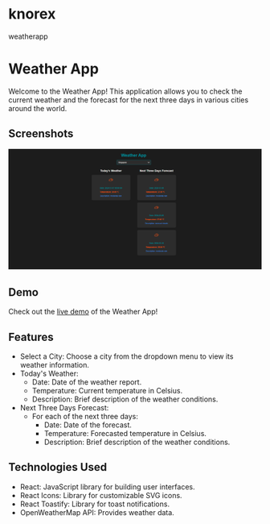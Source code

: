 # knorex
weatherapp
# Weather App

Welcome to the Weather App! This application allows you to check the current weather and the forecast for the next three days in various cities around the world.
## Screenshots
![Screenshot 1](./Images//MyWeather.png)

## Demo

Check out the [live demo](https://knorex123.vercel.app/) of the Weather App!

## Features

- Select a City: Choose a city from the dropdown menu to view its weather information.
- Today's Weather:
  - Date: Date of the weather report.
  - Temperature: Current temperature in Celsius.
  - Description: Brief description of the weather conditions.
- Next Three Days Forecast:
  - For each of the next three days:
    - Date: Date of the forecast.
    - Temperature: Forecasted temperature in Celsius.
    - Description: Brief description of the weather conditions.

## Technologies Used

- React: JavaScript library for building user interfaces.
- React Icons: Library for customizable SVG icons.
- React Toastify: Library for toast notifications.
- OpenWeatherMap API: Provides weather data.


